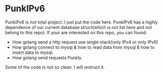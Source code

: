 # PunkIPv6
PunkIPv6 is not total project. I just put the code here.
PunkIPv6 has a highly dependence of our current database struct(which is not list here and not belong to this repo).
If your are interested on this repo, you can found:
- How golang send a http request use single stack(only IPv4 or only IPv6)
- How golang connect to mysql & how to read data from mysql & how to insert data to mysql.
- How golang send requests Punkly.

Some of the code is not so clean. I will restruct it.
